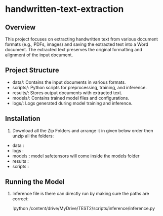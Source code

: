 # handwritten-text-extraction

## Overview

This project focuses on extracting handwritten text from various document formats (e.g., PDFs, images) and saving the extracted text into a Word document. The extracted text preserves the original formatting and alignment of the input document.

## Project Structure

- data/: Contains the input documents in various formats.
- scripts/: Python scripts for preprocessing, training, and inference.
- results/: Stores output documents with extracted text.
- models/: Contains trained model files and configurations.
- logs/: Logs generated during model training and inference.

## Installation

1. Download all the Zip Folders and arrange it in given below order then unzip all the folders:

-  data :
-  logs :
-  models : model safetensors will come inside the models folder 
-  results :
-  scripts :


## Running the Model
1. Inference file is there can directly run by making sure the paths are correct:

   !python /content/drive/MyDrive/TEST2/scripts/inference/inference.py
